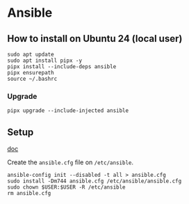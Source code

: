 # Ansible

## How to install on Ubuntu 24 (local user)

```shell
sudo apt update
sudo apt install pipx -y
pipx install --include-deps ansible
pipx ensurepath
source ~/.bashrc
```

### Upgrade

```shell
pipx upgrade --include-injected ansible
```

## Setup

[doc](https://docs.ansible.com/ansible/latest/reference_appendices/config.html)

Create the `ansible.cfg` file on `/etc/ansible`.

```shell
ansible-config init --disabled -t all > ansible.cfg
sudo install -Dm744 ansible.cfg /etc/ansible/ansible.cfg
sudo chown $USER:$USER -R /etc/ansible
rm ansible.cfg
```
